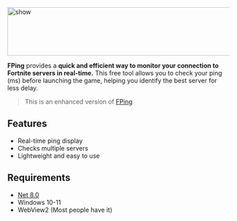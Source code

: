 
<img width="550" height="110" alt="show" src="https://github.com/user-attachments/assets/910c1171-8ed8-4fdf-96e7-1785bc280af3" />

**FPing** provides a **quick and efficient way to monitor your connection to Fortnite servers in real-time.** This free tool allows you to check your ping (ms) before launching the game, helping you identify the best server for less delay. 

> This is an enhanced version of [FPing](https://github.com/vrkx/FPing/)

## Features

* Real-time ping display
* Checks multiple servers 
* Lightweight and easy to use



## Requirements

* [Net 8.0](https://dotnet.microsoft.com/en-us/download/dotnet/8.0)
* Windows 10-11
* WebView2 (Most people have it)